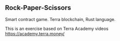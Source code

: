 Rock-Paper-Scissors
-------------------

Smart contract game. Terra blockchain, Rust language.

This is an exercise based on Terra Academy videos https://academy.terra.money/
